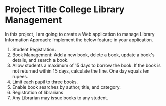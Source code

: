 # Project Title College Library Management
In this project, I am going to create a Web application to manage Library Information
Approach: Implement the below feature in your application. 
1. Student Registration. 
2. Book Management: Add a new book, delete a book, update a book's details,
 and search a book.
3. Allow students a maximum of 15 days to borrow the book. If the book is not 
 returned within 15 days, calculate the fine. One day equals ten rupees. 
4. Limit each pupil to three books. 
5. Enable book searches by author, title, and category. 
6. Registration of librarians 
7. Any Librarian may issue books to any student. 
<!--8.You can also create your own functions.-->

